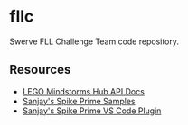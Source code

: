 # fllc
Swerve FLL Challenge Team code repository.

## Resources

- [LEGO Mindstorms Hub API Docs](https://lego.github.io/MINDSTORMS-Robot-Inventor-hub-API/)
- [Sanjay's Spike Prime Samples](https://github.com/sanjayseshan/spikeprime-samples)
- [Sanjay's Spike Prime VS Code Plugin](https://github.com/sanjayseshan/spikeprime-vscode/wiki)
